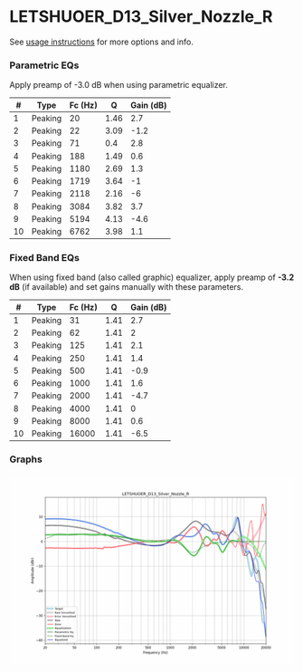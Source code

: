 # LETSHUOER_D13_Silver_Nozzle_R
See [usage instructions](https://github.com/jaakkopasanen/AutoEq#usage) for more options and info.

### Parametric EQs
Apply preamp of -3.0 dB when using parametric equalizer.

|   # | Type    |   Fc (Hz) |    Q |   Gain (dB) |
|-----|---------|-----------|------|-------------|
|   1 | Peaking |        20 | 1.46 |         2.7 |
|   2 | Peaking |        22 | 3.09 |        -1.2 |
|   3 | Peaking |        71 | 0.4  |         2.8 |
|   4 | Peaking |       188 | 1.49 |         0.6 |
|   5 | Peaking |      1180 | 2.69 |         1.3 |
|   6 | Peaking |      1719 | 3.64 |        -1   |
|   7 | Peaking |      2118 | 2.16 |        -6   |
|   8 | Peaking |      3084 | 3.82 |         3.7 |
|   9 | Peaking |      5194 | 4.13 |        -4.6 |
|  10 | Peaking |      6762 | 3.98 |         1.1 |

### Fixed Band EQs
When using fixed band (also called graphic) equalizer, apply preamp of **-3.2 dB** (if available) and set gains manually with these parameters.

|   # | Type    |   Fc (Hz) |    Q |   Gain (dB) |
|-----|---------|-----------|------|-------------|
|   1 | Peaking |        31 | 1.41 |         2.7 |
|   2 | Peaking |        62 | 1.41 |         2   |
|   3 | Peaking |       125 | 1.41 |         2.1 |
|   4 | Peaking |       250 | 1.41 |         1.4 |
|   5 | Peaking |       500 | 1.41 |        -0.9 |
|   6 | Peaking |      1000 | 1.41 |         1.6 |
|   7 | Peaking |      2000 | 1.41 |        -4.7 |
|   8 | Peaking |      4000 | 1.41 |         0   |
|   9 | Peaking |      8000 | 1.41 |         0.6 |
|  10 | Peaking |     16000 | 1.41 |        -6.5 |

### Graphs
![](./LETSHUOER_D13_Silver_Nozzle_R.png)
